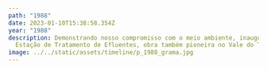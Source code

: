 ```yaml
---
path: "1988"
date: 2023-01-10T15:38:58.354Z
year: "1988"
description: Demonstrando nosso compromisso com o meio ambiente, inauguramos a
  Estação de Tratamento de Efluentes, obra também pioneira no Vale do Taquari.
image: ../../static/assets/timeline/p_1988_grama.jpg
---
```

